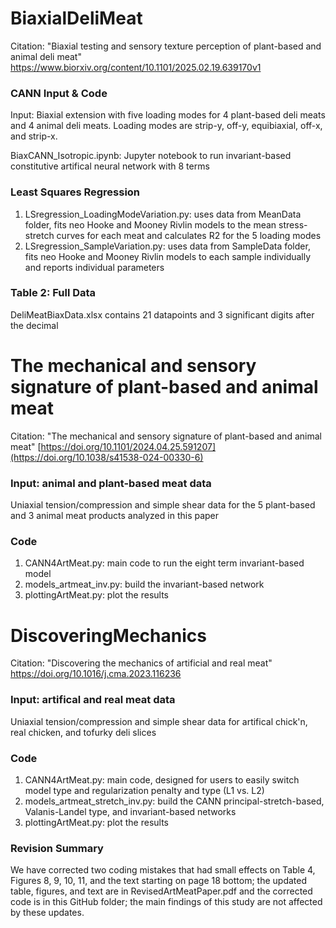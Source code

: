 # BiaxialDeliMeat
Citation: "Biaxial testing and sensory texture perception of plant-based and animal deli meat" https://www.biorxiv.org/content/10.1101/2025.02.19.639170v1

### CANN Input & Code
Input: Biaxial extension with five loading modes for 4 plant-based deli meats and 4 animal deli meats. Loading modes are strip-y, off-y, equibiaxial, off-x, and strip-x.

BiaxCANN_Isotropic.ipynb: Jupyter notebook to run invariant-based constitutive artifical neural network with 8 terms

### Least Squares Regression
1. LSregression_LoadingModeVariation.py: uses data from MeanData folder, fits neo Hooke and Mooney Rivlin models to the mean stress-stretch curves for each meat and calculates R2 for the 5 loading modes
2. LSregression_SampleVariation.py: uses data from SampleData folder, fits neo Hooke and Mooney Rivlin models to each sample individually and reports individual parameters

### Table 2: Full Data
DeliMeatBiaxData.xlsx contains 21 datapoints and 3 significant digits after the decimal

# The mechanical and sensory signature of plant-based and animal meat
Citation: "The mechanical and sensory signature of plant-based and animal meat" [https://doi.org/10.1101/2024.04.25.591207](https://doi.org/10.1038/s41538-024-00330-6)

### Input: animal and plant-based meat data
Uniaxial tension/compression and simple shear data for the 5 plant-based and 3 animal meat products analyzed in this paper

### Code
1. CANN4ArtMeat.py: main code to run the eight term invariant-based model
2. models_artmeat_inv.py: build the invariant-based network
3. plottingArtMeat.py: plot the results

# DiscoveringMechanics
Citation: "Discovering the mechanics of artificial and real meat" https://doi.org/10.1016/j.cma.2023.116236

### Input: artifical and real meat data
Uniaxial tension/compression and simple shear data for artifical chick'n, real chicken, and tofurky deli slices

### Code
1. CANN4ArtMeat.py: main code, designed for users to easily switch model type and regularization penalty and type (L1 vs. L2)
2. models_artmeat_stretch_inv.py: build the CANN principal-stretch-based, Valanis-Landel type, and invariant-based networks
3. plottingArtMeat.py: plot the results

### Revision Summary
We have corrected two coding mistakes that had small effects on Table 4, Figures 8, 9, 10, 11, and the text starting on page 18 bottom; the updated table, figures, and text are in RevisedArtMeatPaper.pdf and the corrected code is in this GitHub folder; the main findings of this study are not affected by these updates.
